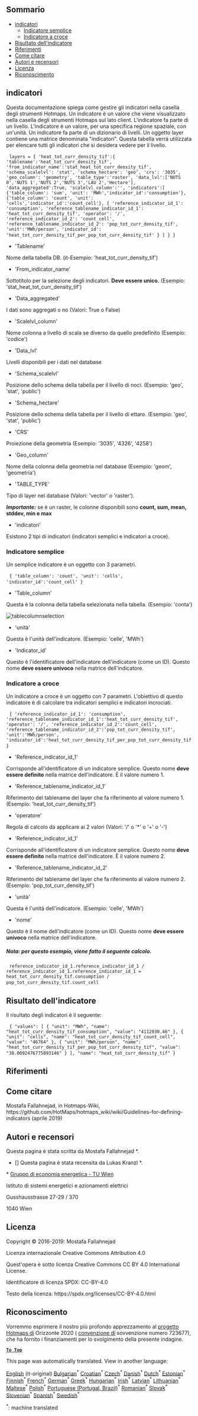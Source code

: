 <h2> Sommario </h2><ul><li> <a href="#Indicators">indicatori</a> <ul><li> <a href="#Simple-indicator">Indicatore semplice</a> </li><li> <a href="#Cross-indicator">Indicatore a croce</a> </li></ul></li><li> <a href="#Indicator-result">Risultato dell&#39;indicatore</a> </li><li> <a href="#references">Riferimenti</a> </li><li> <a href="#how-to-cite">Come citare</a> </li><li> <a href="#authors-and-reviewers">Autori e recensori</a> </li><li> <a href="#license">Licenza</a> </li><li> <a href="#acknowledgement">Riconoscimento</a> </li></ul><h2> indicatori </h2><p> Questa documentazione spiega come gestire gli indicatori nella casella degli strumenti Hotmaps. Un indicatore è un valore che viene visualizzato nella casella degli strumenti Hotmaps sul lato client. L&#39;indicatore fa parte di un livello. L&#39;indicatore è un valore, per una specifica regione spaziale, con un&#39;unità. Un indicatore fa parte di un dizionario di livelli. Un oggetto layer contiene una matrice denominata &quot;indicatori&quot;. Questa tabella verrà utilizzata per elencare tutti gli indicatori che si desidera vedere per il livello. </p><pre> <code>layers = { &#39;heat_tot_curr_density_tif&#39;:{ &#39;tablename&#39;:&#39;heat_tot_curr_density_tif&#39;, &#39;from_indicator_name&#39;:&#39;stat_heat_tot_curr_density_tif&#39;, &#39;schema_scalelvl&#39;: &#39;stat&#39;, &#39;schema_hectare&#39;: &#39;geo&#39;, &#39;crs&#39;: &#39;3035&#39;, &#39;geo_column&#39;: &#39;geometry&#39;, &#39;table_type&#39;:&#39;raster&#39;, &#39;data_lvl&#39;:[&#39;NUTS 0&#39;,&#39;NUTS 1&#39;,&#39;NUTS 2&#39;,&#39;NUTS 3&#39;,&#39;LAU 2&#39;,&#39;Hectare&#39;], &#39;data_aggregated&#39;:True, &#39;scalelvl_column&#39;:&#39;&#39;, &#39;indicators&#39;:[ {&#39;table_column&#39;: &#39;sum&#39;, &#39;unit&#39;: &#39;MWh&#39;,&#39;indicator_id&#39;:&#39;consumption&#39;}, {&#39;table_column&#39;: &#39;count&#39;, &#39;unit&#39;: &#39;cells&#39;,&#39;indicator_id&#39;:&#39;count_cell&#39;}, { &#39;reference_indicator_id_1&#39;: &#39;consumption&#39;, &#39;reference_tablename_indicator_id_1&#39;: &#39;heat_tot_curr_density_tif&#39;, &#39;operator&#39;: &#39;/&#39;, &#39;reference_indicator_id_2&#39;: &#39;count_cell&#39;, &#39;reference_tablename_indicator_id_2&#39;: &#39;pop_tot_curr_density_tif&#39;, &#39;unit&#39;:&#39;MWh/person&#39;, &#39;indicator_id&#39;: &#39;heat_tot_curr_density_tif_per_pop_tot_curr_density_tif&#39; } ] } }</code> </pre><ul><li> &#39;Tablename&#39; </li></ul><p> Nome della tabella DB. (it-Esempio: &#39;heat_tot_curr_density_tif&#39;) </p><ul><li> &#39;From_indicator_name&#39; </li></ul><p> Sottotitolo per la selezione degli indicatori. <strong>Deve essere unico.</strong> (Esempio: &#39;stat_heat_tot_curr_density_tif&#39;) </p><ul><li> &#39;Data_aggregated&#39; </li></ul><p> I dati sono aggregati o no (Valori: True o False) </p><ul><li> &#39;Scalelvl_column&#39; </li></ul><p> Nome colonna a livello di scala se diverso da quello predefinito (Esempio: &#39;codice&#39;) </p><ul><li> &#39;Data_lvl&#39; </li></ul><p> Livelli disponibili per i dati nel database </p><ul><li> &#39;Schema_scalelvl&#39; </li></ul><p> Posizione dello schema della tabella per il livello di noci. (Esempio: &#39;geo&#39;, &#39;stat&#39;, &#39;public&#39;) </p><ul><li> &#39;Schema_hectare&#39; </li></ul><p> Posizione dello schema della tabella per il livello di ettaro. (Esempio: &#39;geo&#39;, &#39;stat&#39;, &#39;public&#39;) </p><ul><li> &#39;CRS&#39; </li></ul><p> Proiezione della geometria (Esempio: &#39;3035&#39;, &#39;4326&#39;, &#39;4258&#39;) </p><ul><li> &#39;Geo_column&#39; </li></ul><p> Nome della colonna della geometria nel database (Esempio: &#39;geom&#39;, &#39;geometria&#39;) </p><ul><li> &#39;TABLE_TYPE&#39; </li></ul><p> Tipo di layer nel database (Valori: &#39;vector&#39; o &#39;raster&#39;). </p><p> <em><strong>Importante:</strong></em> se è un raster, le colonne disponibili sono <strong>count, sum, mean, stddev, min e max</strong> </p><ul><li> &#39;indicatori&#39; </li></ul><p> Esistono 2 tipi di indicatori (indicatori semplici e indicatori a croce). </p><h3> Indicatore semplice </h3><p> Un semplice indicatore è un oggetto con 3 parametri. </p><pre> <code>{ &#39;table_column&#39;: &#39;count&#39;, &#39;unit&#39;: &#39;cells&#39;, &#39;indicator_id&#39;:&#39;count_cell&#39; }</code> </pre><ul><li> &#39;Table_column&#39; </li></ul><p> Questa è la colonna della tabella selezionata nella tabella. (Esempio: &#39;conta&#39;) </p><p><img alt="tablecolumnselection" src="/api/assets/table_image.png"/></p><ul><li> &#39;unità&#39; </li></ul><p> Questa è l&#39;unità dell&#39;indicatore. (Esempio: &#39;celle&#39;, &#39;MWh&#39;) </p><ul><li> &#39;Indicator_id&#39; </li></ul><p> Questo è l&#39;identificatore dell&#39;indicatore dell&#39;indicatore (come un ID). Questo nome <strong>deve essere univoco</strong> nella matrice dell&#39;indicatore. </p><h3> Indicatore a croce </h3><p> Un indicatore a croce è un oggetto con 7 parametri. L&#39;obiettivo di questo indicatore è di calcolare tra indicatori semplici e indicatori incrociati. </p><pre> <code>{ &#39;reference_indicator_id_1&#39;: &#39;consumption&#39;, &#39;reference_tablename_indicator_id_1&#39;:&#39;heat_tot_curr_density_tif&#39;, &#39;operator&#39;: &#39;/&#39;, &#39;reference_indicator_id_2&#39;:&#39;count_cell&#39;, &#39;reference_tablename_indicator_id_2&#39;:&#39;pop_tot_curr_density_tif&#39;, &#39;unit&#39;:&#39;MWh/person&#39;, &#39;indicator_id&#39;:&#39;heat_tot_curr_density_tif_per_pop_tot_curr_density_tif&#39; }</code> </pre><ul><li> &#39;Reference_indicator_id_1&#39; </li></ul><p> Corrisponde all&#39;identificatore di un indicatore semplice. Questo nome <strong>deve essere definito</strong> nella matrice dell&#39;indicatore. È il valore numero 1. </p><ul><li> &#39;Reference_tablename_indicator_id_1&#39; </li></ul><p> Riferimento del tablename del layer che fa riferimento al valore numero 1. (Esempio: &#39;heat_tot_curr_density_tif&#39;) </p><ul><li> &#39;operatore&#39; </li></ul><p> Regola di calcolo da applicare ai 2 valori (Valori: &#39;/&#39; o &#39;*&#39; o &#39;+&#39; o &#39;-&#39;) </p><ul><li> &#39;Reference_indicator_id_1&#39; </li></ul><p> Corrisponde all&#39;identificatore di un indicatore semplice. Questo nome <strong>deve essere definito</strong> nella matrice dell&#39;indicatore. È il valore numero 2. </p><ul><li> &#39;Reference_tablename_indicator_id_2&#39; </li></ul><p> Riferimento del tablename del layer che fa riferimento al valore numero 2. (Esempio: &#39;pop_tot_curr_density_tif&#39;) </p><ul><li> &#39;unità&#39; </li></ul><p> Questa è l&#39;unità dell&#39;indicatore. (Esempio: &#39;celle&#39;, &#39;MWh&#39;) </p><ul><li> &#39;nome&#39; </li></ul><p> Questo è il nome dell&#39;indicatore (come un ID). Questo nome <strong>deve essere univoco</strong> nella matrice dell&#39;indicatore. </p><h5> Nota: per questo esempio, viene fatto il seguente calcolo. </h5><pre> <code>reference_indicator_id_1.reference_indicator_id_1 / reference_indicator_id_1.reference_indicator_id_1 = heat_tot_curr_density_tif.consumption / pop_tot_curr_density_tif.count_cell</code> </pre><h2> Risultato dell&#39;indicatore </h2><p> Il risultato degli indicatori è il seguente: </p><pre> <code>{ &quot;values&quot;: [ { &quot;unit&quot;: &quot;MWh&quot;, &quot;name&quot;: &quot;heat_tot_curr_density_tif_consumption&quot;, &quot;value&quot;: &quot;4112030.46&quot; }, { &quot;unit&quot;: &quot;cells&quot;, &quot;name&quot;: &quot;heat_tot_curr_density_tif_count_cell&quot;, &quot;value&quot;: &quot;46764&quot; }, { &quot;unit&quot;: &quot;MWh/person&quot;, &quot;name&quot;: &quot;heat_tot_curr_density_tif_per_pop_tot_curr_density_tif&quot;, &quot;value&quot;: &quot;38.0092476775893146&quot; } ], &quot;name&quot;: &quot;heat_tot_curr_density_tif&quot; }</code> </pre><h2> Riferimenti </h2><h2> Come citare </h2><p> Mostafa Fallahnejad, in Hotmaps-Wiki, https://github.com/HotMaps/hotmaps_wiki/wiki/Guidelines-for-defining-indicators (aprile 2019) </p><h2> Autori e recensori </h2><p> Questa pagina è stata scritta da Mostafa Fallahnejad *. </p><ul><li> [] Questa pagina è stata recensita da Lukas Kranzl *. </li></ul><p> * <a href="https://eeg.tuwien.ac.at/">Gruppo di economia energetica - TU Wien</a> </p><p> Istituto di sistemi energetici e azionamenti elettrici </p><p> Gusshausstrasse 27-29 / 370 </p><p> 1040 Wien </p><h2> Licenza </h2><p> Copyright © 2016-2019: Mostafa Fallahnejad </p><p> Licenza internazionale Creative Commons Attribution 4.0 </p><p> Quest&#39;opera è sotto licenza Creative Commons CC BY 4.0 International License. </p><p> Identificatore di licenza SPDX: CC-BY-4.0 </p><p> Testo della licenza: https://spdx.org/licenses/CC-BY-4.0.html </p><h2> Riconoscimento </h2><p> Vorremmo esprimere il nostro più profondo apprezzamento al <a href="https://www.hotmaps-project.eu">progetto Hotmaps di</a> Orizzonte 2020 ( <a href="https://www.hotmaps-project.eu">convenzione di</a> sovvenzione numero 723677), che ha fornito i finanziamenti per lo svolgimento della presente indagine. </p><p><ins> <code><strong><a href="#table-of-contents">To Top</a></strong></code> </ins> </p>

This page was automatically translated. View in another language:

[English](../en/Guidelines-for-defining-indicators.md) (it-original) [Bulgarian](../bg/Guidelines-for-defining-indicators.md)<sup>\*</sup> [Croatian](../hr/Guidelines-for-defining-indicators.md)<sup>\*</sup> [Czech](../cs/Guidelines-for-defining-indicators.md)<sup>\*</sup> [Danish](../da/Guidelines-for-defining-indicators.md)<sup>\*</sup> [Dutch](../nl/Guidelines-for-defining-indicators.md)<sup>\*</sup> [Estonian](../et/Guidelines-for-defining-indicators.md)<sup>\*</sup> [Finnish](../fi/Guidelines-for-defining-indicators.md)<sup>\*</sup> [French](../fr/Guidelines-for-defining-indicators.md)<sup>\*</sup> [German](../de/Guidelines-for-defining-indicators.md)<sup>\*</sup> [Greek](../el/Guidelines-for-defining-indicators.md)<sup>\*</sup> [Hungarian](../hu/Guidelines-for-defining-indicators.md)<sup>\*</sup> [Irish](../ga/Guidelines-for-defining-indicators.md)<sup>\*</sup>  [Latvian](../lv/Guidelines-for-defining-indicators.md)<sup>\*</sup> [Lithuanian](../lt/Guidelines-for-defining-indicators.md)<sup>\*</sup> [Maltese](../mt/Guidelines-for-defining-indicators.md)<sup>\*</sup> [Polish](../pl/Guidelines-for-defining-indicators.md)<sup>\*</sup> [Portuguese (Portugal, Brazil)](../pt/Guidelines-for-defining-indicators.md)<sup>\*</sup> [Romanian](../ro/Guidelines-for-defining-indicators.md)<sup>\*</sup> [Slovak](../sk/Guidelines-for-defining-indicators.md)<sup>\*</sup> [Slovenian](../sl/Guidelines-for-defining-indicators.md)<sup>\*</sup> [Spanish](../es/Guidelines-for-defining-indicators.md)<sup>\*</sup> [Swedish](../sv/Guidelines-for-defining-indicators.md)<sup>\*</sup> 

<sup>\*</sup>: machine translated
